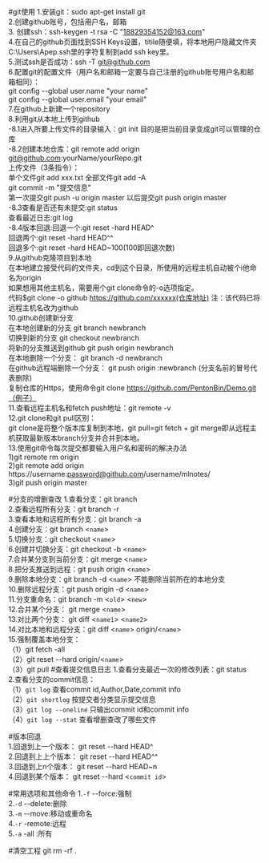 #git使用
1.安装git：sudo apt-get install git  
2.创建github账号，包括用户名，邮箱  
3. 创建ssh：ssh-keygen -t rsa -C "18829354152@163.com"  
4.在自己的github页面找到SSH Keys设置，titile随便填，将本地用户隐藏文件夹C:\Users\Apep\.ssh里的字符复制到add ssh key里。  
5.测试ssh是否成功：ssh -T git@github.com  
6.配置git的配置文件（用户名和邮箱一定要与自己注册的github账号用户名和邮箱相同）：  
git config --global user.name "your name"   
git config --global user.email "your email"   
7.在github上新建一个repository  
8.利用git从本地上传到github  
-8.1进入所要上传文件的目录输入：git init 目的是把当前目录变成git可以管理的仓库  
-8.2创建本地仓库：git remote add origin git@github.com:yourName/yourRepo.git   
上传文件（3条指令）：  
单个文件git add xxx.txt 全部文件git add -A  
git commit -m "提交信息"  
第一次提交git push -u origin master 以后提交git push origin master  
-8.3查看是否还有未提交:git status  
查看最近日志:git log  
-8.4版本回退:回退一个:git reset -hard HEAD^  
回退两个:git reset -hard HEAD^^  
回退多个:git reset -hard HEAD~100(100即回退次数)  
9.从github克隆项目到本地  
在本地建立接受代码的文件夹，cd到这个目录，所使用的远程主机自动被个i他命名为origin  
如果想用其他主机名，需要用个git clone命令的-o选项指定。  
代码$git clone -o github https://github.com/xxxxxx(仓库地址) 注：该代码已将远程主机名改为github  
10.github创建新分支  
在本地创建新的分支 git branch newbranch  
切换到新的分支 git checkout newbranch  
将新的分支推送到github git push origin newbranch  
在本地删除一个分支： git branch -d newbranch  
在github远程端删除一个分支： git push origin :newbranch (分支名前的冒号代表删除)  
复制仓库的Https，使用命令git clone https://github.com/PentonBin/Demo.git（例子）  
11.查看远程主机名和fetch push地址：git remote -v  
12.git clone和git pull区别：  
git clone是将整个版本库复制到本地，git pull=git fetch + git merge即从远程主机获取最新版本branch分支并合并到本地。   
13.使用git命令每次提交都要输入用户名和密码的解决办法  
1)git remote rm origin   
2)git remote add origin https://username:password@github.com/username/mlnotes/  
3)git push origin master  

#分支的增删查改
1.查看分支：git branch  
2.查看远程所有分支：git branch -r  
3.查看本地和远程所有分支：git branch -a  
4.创建分支：git branch <`name`>  
5.切换分支：git checkout <`name`>  
6.创建并切换分支：git checkout -b <`name`>  
7.合并某分支到当前分支：git merge <`name`>  
8.把分支推送到远程：git push origin <`name`>  
9.删除本地分支：git branch -d <`name`>  不能删除当前所在的本地分支  
10.删除远程分支：git push origin -d <`name`>  
11.分支重命名：git branch -m <`old`> <`new`>  
12.合并某个分支： git merge <`name`>  
13.对比两个分支： git diff <`name1`> <`name2`>  
14.对比本地和远程分支：git diff <`name`> origin/<`name`>  
15.强制覆盖本地分支：  
（1）git fetch -all  
（2）git reset --hard origin/<`name`>  
（3）git pull 
#查看提交信息日志
1.查看分支最近一次的修改列表：git status  
2.查看分支的commit信息：  
（1）`git log` 查看commit id,Author,Date,commit info  
（2）`git shortlog` 按提交者分类显示提交信息  
（3）`git log --oneline` 只输出commit id和commit info  
（4）`git log --stat` 查看增删查改了哪些文件  

#版本回退  
1.回退到上一个版本： git reset --hard HEAD^  
2.回退到上上个版本： git reset --hard HEAD^^  
3.回退到上n个版本： git reset --hard HEAD~n  
4.回退到某个版本： git reset --hard <`commit id`>  

#常用选项和其他命令
1.`-f` --force:强制  
2.`-d` --delete:删除  
3.`-m` --move:移动或重命名  
4.`-r` -remote:远程  
5.`-a` -all :所有  

#清空工程
git rm -rf .
